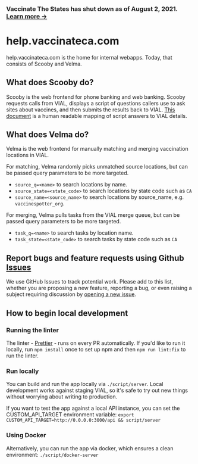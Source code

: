 ### Vaccinate The States has shut down as of August 2, 2021. [Learn more →](https://github.com/CAVaccineInventory/vaccinatethestates/blob/main/shutdown-notice.md)

# help.vaccinateca.com

help.vaccinateca.com is the home for internal webapps. Today, that consists of Scooby and Velma.

## What does Scooby do?

Scooby is the web frontend for phone banking and web banking. Scooby requests calls from VIAL, 
displays a script of questions callers use to ask sites about vaccines, and then submits the results back to VIAL.
[This document](apimapping.md) is a human readable mapping of script answers to VIAL details.

## What does Velma do?

Velma is the web frontend for manually matching and merging vaccination locations in VIAL. 

For matching, Velma randomly picks unmatched source locations, but can be passed query parameters to be more targeted.
- `source_q=<name>` to search locations by name.
- `source_state=<state_code>` to search locations by state code such as `CA`
- `source_name=<source_name>` to search locations by source_name, e.g. `vaccinespotter_org`.

For merging, Velma pulls tasks from the VIAL merge queue, but can be passed query parameters to be more targeted.
- `task_q=<name>` to search tasks by location name.
- `task_state=<state_code>` to search tasks by state code such as `CA`

## Report bugs and feature requests using Github [Issues](https://github.com/CAVaccineInventory/help.vaccinate/issues)

We use GitHub Issues to track potential work. Please add to this list,
whether you are proposing a new feature, reporting a bug, or even
raising a subject requiring discussion by [opening a new
issue](https://github.com/CAVaccineInventory/help.vaccinate/issues/new).

## How to begin local development

### Running the linter

The linter - [Prettier](https://prettier.io/) - runs on every PR
automatically. If you'd like to run it locally, run `npm install` once
to set up npm and then `npm run lint:fix` to run the linter.

### Run locally

You can build and run the app locally via `./script/server`. Local
development works against staging VIAL, so it's safe to try out new
things without worrying about writing to production.

If you want to test the app against a local API instance, you can set
the CUSTOM_API_TARGET environment variable: `export CUSTOM_API_TARGET=http://0.0.0.0:3000/api && script/server`

### Using Docker

Alternatively, you can run the app via docker, which ensures a clean
environment: `./script/docker-server`
